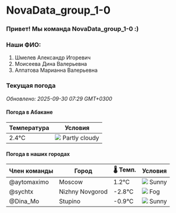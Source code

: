 # NovaData_group_1-0
### Привет! Мы команда NovaData_group_1-0 :)

### Наши ФИО:
1. Шмелев Александр Игоревич
2. Моисеева Дина Валерьевна
3. Алпатова Марианна Валерьевна

### Текущая погода
<!-- WEATHER:START -->
_Обновлено: 2025-09-30 07:29 GMT+0300_

#### Погода в Абакане

| Температура | Условия |
|-------------|----------|
| 2.4°C     | ![](https://cdn.weatherapi.com/weather/64x64/day/116.png) Partly cloudy |

#### Погода в наших городах

| Член команды  | Город               | 🌡️ Темп.  | Условия          |
|---------------|---------------------|-----------|--------------------|
| @aytomaximo    | Moscow              |    1.2°C | ![](https://cdn.weatherapi.com/weather/64x64/day/113.png) Sunny        |
| @sychtx        | Nizhny Novgorod     |   -2.8°C | ![](https://cdn.weatherapi.com/weather/64x64/day/248.png) Fog          |
| @Dina_Mo       | Stupino             |   -0.9°C | ![](https://cdn.weatherapi.com/weather/64x64/day/113.png) Sunny        |

<!-- WEATHER:END -->
